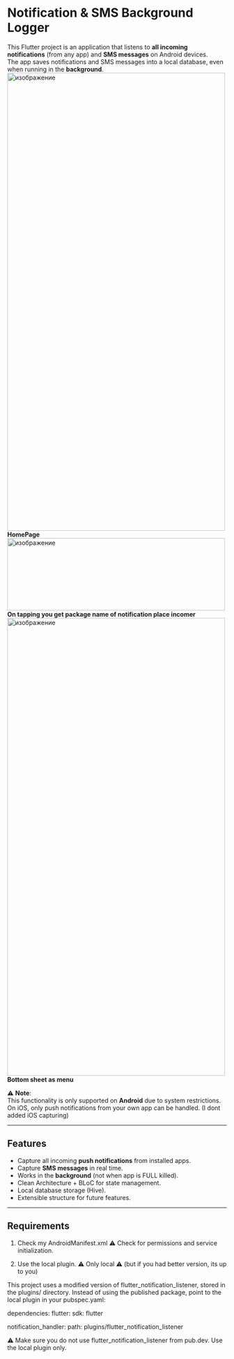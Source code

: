 # Notification & SMS Background Logger

This Flutter project is an application that listens to **all incoming notifications** (from any app) and **SMS messages** on Android devices.  
The app saves notifications and SMS messages into a local database, even when running in the **background**.
<img width="500" height="1050" alt="изображение" src="https://github.com/user-attachments/assets/f834aeee-7be2-4621-9290-5c26e4051d09" /> **HomePage**
<img width="500" height="166" alt="изображение" src="https://github.com/user-attachments/assets/2cfabf5f-e3d9-4697-8ad3-9e1b82682499" /> **On tapping you get package name of notification place incomer**
<img width="500" height="1050" alt="изображение" src="https://github.com/user-attachments/assets/4bed8dc8-2f3a-4936-ac16-deeb11184d36" /> **Bottom sheet as menu**



⚠️ **Note**:  
This functionality is only supported on **Android** due to system restrictions.  
On iOS, only push notifications from your own app can be handled. (I dont added iOS capturing)

---

## Features
- Capture all incoming **push notifications** from installed apps.
- Capture **SMS messages** in real time.
- Works in the **background** (not when app is FULL killed).
- Clean Architecture + BLoC for state management.
- Local database storage (Hive).
- Extensible structure for future features.

---

## Requirements
1. Check my AndroidManifest.xml
⚠️ Check for permissions and service initialization. 
  
2. Use the local plugin. ⚠️ Only local ⚠️ (but if you had better version, its up to you)

This project uses a modified version of flutter_notification_listener, stored in the plugins/ directory.
Instead of using the published package, point to the local plugin in your pubspec.yaml:

dependencies:
  flutter:
    sdk: flutter

  notification_handler:
    path: plugins/flutter_notification_listener

  ⚠️ Make sure you do not use flutter_notification_listener from pub.dev. Use the local plugin only.
